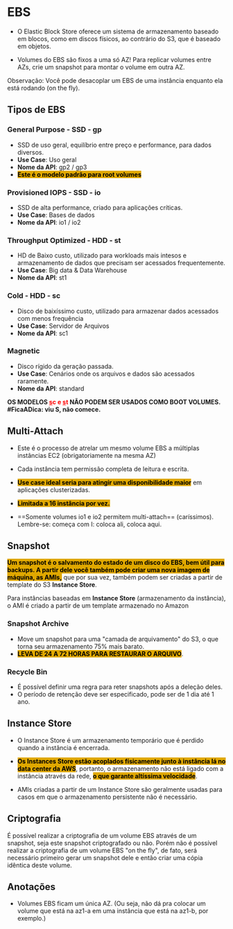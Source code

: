 # EBS
- O Elastic Block Store oferece um sistema de armazenamento baseado em 
blocos, como em discos físicos, ao contrário do S3, que é baseado em objetos.

- Volumes do EBS são fixos a uma só AZ! Para replicar volumes entre AZs,
crie um snapshot para montar o volume em outra AZ.

Observação: Você pode desacoplar um EBS de uma instância enquanto ela 
está rodando (on the fly).

## Tipos de EBS
### General Purpose - SSD - gp
- SSD de uso geral, equilíbrio entre preço e performance, para dados 
diversos.
- **Use Case**: Uso geral
- **Nome da API**: gp2 / gp3
- <span style="background-color: #e0a800; color: black;font-weight:bold">Este é o modelo padrão para root volumes</span>

### Provisioned IOPS - SSD - io
- SSD de alta performance, criado para aplicações críticas.
- **Use Case**: Bases de dados
- **Nome da API**: io1 / io2

### Throughput Optimized - HDD - st
- HD de Baixo custo, utilizado para workloads mais intesos e armazenamento de dados que precisam ser acessados frequentemente.
- **Use Case**: Big data & Data Warehouse
- **Nome da API**: st1

### Cold - HDD - sc 
- Disco de baixíssimo custo, utilizado para armazenar dados acessados com menos frequência
- **Use Case**: Servidor de Arquivos
- **Nome da API**: sc1


### Magnetic
- Disco rígido da geração passada.
- **Use Case**: Cenários onde os arquivos e dados são acessados raramente.
- **Nome da API**: standard

**OS MODELOS <span style="color:red "><ins>s</ins>c e <ins>s</ins>t</span> NÃO PODEM SER USADOS COMO BOOT VOLUMES. 
#FicaADica: viu S, não comece.**

## Multi-Attach
- Este é o processo de atrelar um mesmo volume EBS a múltiplas instâncias EC2 (obrigatoriamente na mesma AZ)

- Cada instância tem permissão completa de leitura e escrita.

- <span style="background-color: #e0a800; color: black;font-weight:bold">Use case ideal seria para atingir uma disponibilidade maior</span> em aplicações clusterizadas.

- <span style="background-color: #e0a800; color: black;font-weight:bold">Limitada a 16 instância por vez.</span>

- ==Somente volumes io1 e io2 permitem multi-attach== (caríssimos). Lembre-se: começa com I: coloca ali, coloca aqui.

## Snapshot
<span style="background-color: #e0a800; color: black;font-weight:bold"> Um snapshot é o salvamento do estado de um disco do EBS, bem útil para backups. A partir dele você também pode criar uma nova imagem de máquina, as AMIs,</span> que por sua vez, também podem ser criadas a partir de template do S3 **Instance Store**.

Para instâncias baseadas em **Instance Store** (armazenamento da 
instância), o AMI é criado a partir de um template armazenado no Amazon

### Snapshot Archive
- Move um snapshot para uma "camada de arquivamento" do S3, o que torna seu armazenamento 75% mais barato.
- <span style="background-color: #e0a800; color: black;font-weight:bold">LEVA DE 24 A 72 HORAS PARA RESTAURAR O ARQUIVO</span>.

### Recycle Bin
- É possível definir uma regra para reter snapshots após a deleção deles.
- O período de retenção deve ser especificado, pode ser de 1 dia até 1 ano.

## Instance Store
- O Instance Store é um armazenamento temporário que é perdido quando a instância é encerrada. 

- <span style="background-color: #e0a800; color: black;font-weight:bold">Os Instances Store estão acoplados físicamente junto à instância lá no data center da AWS</span>, portanto, o armazenamento não está ligado com a instância através da rede, <span style="background-color: #e0a800; color: black;font-weight:bold">o que garante altíssima velocidade</span>.

- AMIs criadas a partir de um Instance Store são geralmente usadas para casos em que o armazenamento persistente não é necessário.

## Criptografia
É possível realizar a criptografia de um volume EBS através de um snapshot, seja este snapshot criptografado ou não. Porém não é possível realizar a criptografia de um volume EBS "on the fly", de fato, será necessário primeiro gerar um snapshot dele e então criar uma cópia idêntica deste volume.

## Anotações

- Volumes EBS ficam um única AZ. (Ou seja, não dá pra colocar um volume que está na az1-a em uma instância que está na az1-b, por exemplo.)
